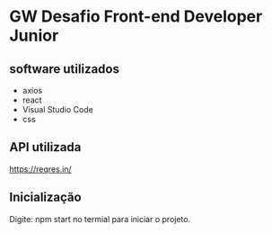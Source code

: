 # GW Desafio Front-end Developer Junior

## software utilizados

- axios
- react 
- Visual Studio Code
- css

## API utilizada

https://reqres.in/

## Inicialização

Digite: npm start no termial para iniciar o projeto.



